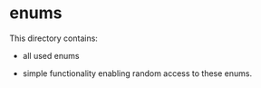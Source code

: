 # enums

This directory contains:

- all used enums

- simple functionality 
enabling random access to these enums.